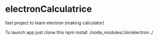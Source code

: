 # electronCalculatrice
fast project to learn electron (making calculator)

To launch app 
just clone this
npm install
./node_modules/.bin/electron ./
